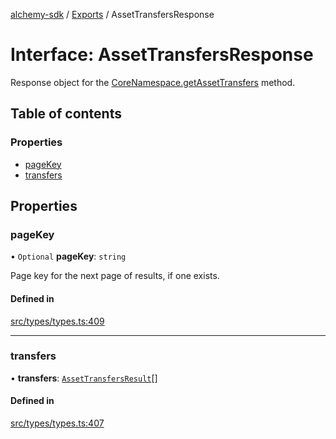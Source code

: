 [alchemy-sdk](../README.md) / [Exports](../modules.md) / AssetTransfersResponse

# Interface: AssetTransfersResponse

Response object for the [CoreNamespace.getAssetTransfers](../classes/CoreNamespace.md#getassettransfers) method.

## Table of contents

### Properties

- [pageKey](AssetTransfersResponse.md#pagekey)
- [transfers](AssetTransfersResponse.md#transfers)

## Properties

### pageKey

• `Optional` **pageKey**: `string`

Page key for the next page of results, if one exists.

#### Defined in

[src/types/types.ts:409](https://github.com/alchemyplatform/alchemy-sdk-js/blob/7bf2430/src/types/types.ts#L409)

___

### transfers

• **transfers**: [`AssetTransfersResult`](AssetTransfersResult.md)[]

#### Defined in

[src/types/types.ts:407](https://github.com/alchemyplatform/alchemy-sdk-js/blob/7bf2430/src/types/types.ts#L407)
